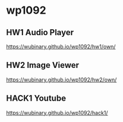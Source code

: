 # wp1092

## HW1 Audio Player
https://wubinary.github.io/wp1092/hw1/own/

## HW2 Image Viewer
https://wubinary.github.io/wp1092/hw2/own/

## HACK1 Youtube
https://wubinary.github.io/wp1092/hack1/

